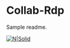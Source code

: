 

#  Collab-Rdp 

Sample readme.

[![N|Solid](https://thumbs.dreamstime.com/b/open-button-square-d-push-sign-177296366.jpg)](https://colab.research.google.com/github/Shubham2157/Collab-Rdp/blob/main/Colab_RDP.ipynb)




